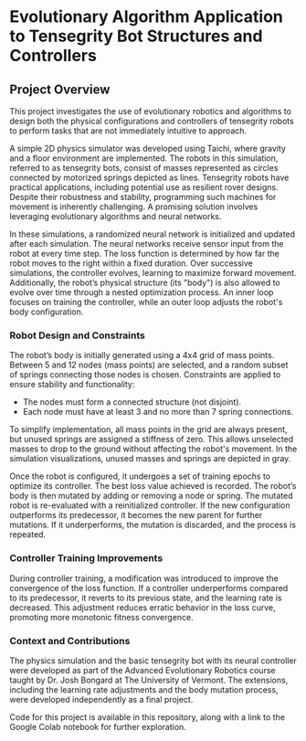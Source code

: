 # Evolutionary Algorithm Application to Tensegrity Bot Structures and Controllers

## Project Overview

This project investigates the use of evolutionary robotics and algorithms to design both the physical configurations and controllers of tensegrity robots to perform tasks that are not immediately intuitive to approach.

A simple 2D physics simulator was developed using Taichi, where gravity and a floor environment are implemented. The robots in this simulation, referred to as tensegrity bots, consist of masses represented as circles connected by motorized springs depicted as lines. Tensegrity robots have practical applications, including potential use as resilient rover designs. Despite their robustness and stability, programming such machines for movement is inherently challenging. A promising solution involves leveraging evolutionary algorithms and neural networks.

In these simulations, a randomized neural network is initialized and updated after each simulation. The neural networks receive sensor input from the robot at every time step. The loss function is determined by how far the robot moves to the right within a fixed duration. Over successive simulations, the controller evolves, learning to maximize forward movement. Additionally, the robot’s physical structure (its "body") is also allowed to evolve over time through a nested optimization process. An inner loop focuses on training the controller, while an outer loop adjusts the robot's body configuration.

### Robot Design and Constraints

The robot’s body is initially generated using a 4x4 grid of mass points. Between 5 and 12 nodes (mass points) are selected, and a random subset of springs connecting those nodes is chosen. Constraints are applied to ensure stability and functionality:

- The nodes must form a connected structure (not disjoint).
- Each node must have at least 3 and no more than 7 spring connections.

To simplify implementation, all mass points in the grid are always present, but unused springs are assigned a stiffness of zero. This allows unselected masses to drop to the ground without affecting the robot's movement. In the simulation visualizations, unused masses and springs are depicted in gray.

Once the robot is configured, it undergoes a set of training epochs to optimize its controller. The best loss value achieved is recorded. The robot’s body is then mutated by adding or removing a node or spring. The mutated robot is re-evaluated with a reinitialized controller. If the new configuration outperforms its predecessor, it becomes the new parent for further mutations. If it underperforms, the mutation is discarded, and the process is repeated.

### Controller Training Improvements

During controller training, a modification was introduced to improve the convergence of the loss function. If a controller underperforms compared to its predecessor, it reverts to its previous state, and the learning rate is decreased. This adjustment reduces erratic behavior in the loss curve, promoting more monotonic fitness convergence.

### Context and Contributions

The physics simulation and the basic tensegrity bot with its neural controller were developed as part of the Advanced Evolutionary Robotics course taught by Dr. Josh Bongard at The University of Vermont. The extensions, including the learning rate adjustments and the body mutation process, were developed independently as a final project.

Code for this project is available in this repository, along with a link to the Google Colab notebook for further exploration.
